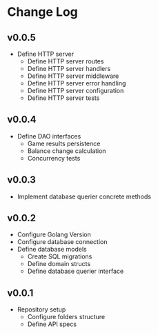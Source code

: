 # Change Log

## v0.0.5

- Define HTTP server
  - Define HTTP server routes
  - Define HTTP server handlers
  - Define HTTP server middleware
  - Define HTTP server error handling
  - Define HTTP server configuration
  - Define HTTP server tests
  
## v0.0.4

- Define DAO interfaces
  - Game results persistence
  - Balance change calculation
  - Concurrency tests
  
## v0.0.3

- Implement database querier concrete methods

## v0.0.2

- Configure Golang Version
- Configure database connection
- Define database models
  - Create SQL migrations
  - Define domain structs
  - Define database querier interface
  
## v0.0.1

- Repository setup
  - Configure folders structure
  - Define API specs
